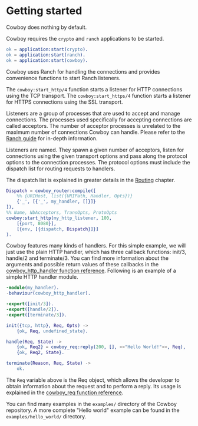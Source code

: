 Getting started
===============

Cowboy does nothing by default.

Cowboy requires the `crypto` and `ranch` applications to be started.

``` erlang
ok = application:start(crypto).
ok = application:start(ranch).
ok = application:start(cowboy).
```

Cowboy uses Ranch for handling the connections and provides convenience
functions to start Ranch listeners.

The `cowboy:start_http/4` function starts a listener for HTTP connections
using the TCP transport. The `cowboy:start_https/4` function starts a
listener for HTTPS connections using the SSL transport.

Listeners are a group of processes that are used to accept and manage
connections. The processes used specifically for accepting connections
are called acceptors. The number of acceptor processes is unrelated to
the maximum number of connections Cowboy can handle. Please refer to
the [Ranch guide](http://ninenines.eu/docs/en/ranch/HEAD/guide/toc)
for in-depth information.

Listeners are named. They spawn a given number of acceptors, listen for
connections using the given transport options and pass along the protocol
options to the connection processes. The protocol options must include
the dispatch list for routing requests to handlers.

The dispatch list is explained in greater details in the
[Routing](routing.md) chapter.

``` erlang
Dispatch = cowboy_router:compile([
    %% {URIHost, list({URIPath, Handler, Opts})}
    {'_', [{'_', my_handler, []}]}
]),
%% Name, NbAcceptors, TransOpts, ProtoOpts
cowboy:start_http(my_http_listener, 100,
    [{port, 8080}],
    [{env, [{dispatch, Dispatch}]}]
).
```

Cowboy features many kinds of handlers. For this simple example,
we will just use the plain HTTP handler, which has three callback
functions: init/3, handle/2 and terminate/3. You can find more information
about the arguments and possible return values of these callbacks in the
[cowboy_http_handler function reference](http://ninenines.eu/docs/en/cowboy/HEAD/manual/cowboy_http_handler).
Following is an example of a simple HTTP handler module.

``` erlang
-module(my_handler).
-behaviour(cowboy_http_handler).

-export([init/3]).
-export([handle/2]).
-export([terminate/3]).

init({tcp, http}, Req, Opts) ->
    {ok, Req, undefined_state}.

handle(Req, State) ->
    {ok, Req2} = cowboy_req:reply(200, [], <<"Hello World!">>, Req),
    {ok, Req2, State}.

terminate(Reason, Req, State) ->
    ok.
```

The `Req` variable above is the Req object, which allows the developer
to obtain information about the request and to perform a reply. Its usage
is explained in the [cowboy_req function reference](http://ninenines.eu/docs/en/cowboy/HEAD/manual/cowboy_req).

You can find many examples in the `examples/` directory of the
Cowboy repository. A more complete "Hello world" example can be
found in the `examples/hello_world/` directory.
